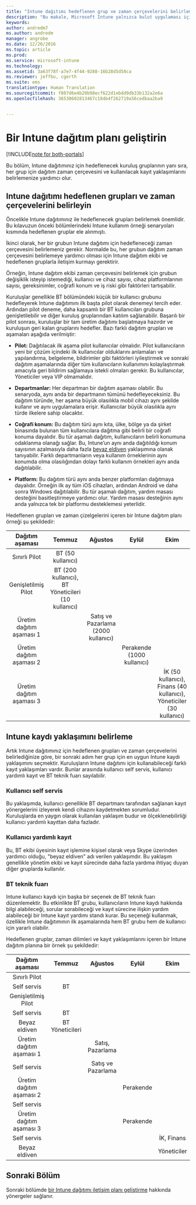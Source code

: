 ```yaml
---
title: "Intune dağıtımı hedeflenen grup ve zaman çerçevelerini belirleme | Microsoft Docs"
description: "Bu makale, Microsoft Intune yalnızca bulut uygulaması için dağıtım yapılması hedeflenen grupları ve zaman çerçevelerini belirlemeye yardımcı olur."
keywords: 
author: andredm7
ms.author: andredm
manager: angrobe
ms.date: 12/20/2016
ms.topic: article
ms.prod: 
ms.service: microsoft-intune
ms.technology: 
ms.assetid: 3a63f78f-a7e7-4f44-9288-16b28d5d58ca
ms.reviewer: jeffbu, cgerth
ms.suite: ems
translationtype: Human Translation
ms.sourcegitcommit: f807d6e4b20b98ecf622d1ebdd9db33b132a2e6a
ms.openlocfilehash: 36530602813467c184b4f262719a56cedbaa2ba9


---
```


# <a name="develop-an-intune-rollout-plan"></a>Bir Intune dağıtım planı geliştirin

[!INCLUDE[note for both-portals](../includes/note-for-both-portals.md)]

Bu bölüm, Intune dağıtımınız için hedeflenecek kuruluş gruplarının yanı sıra, her grup için dağıtım zaman çerçevesini ve kullanılacak kayıt yaklaşımlarını belirlemenize yardımcı olur.

## <a name="determine-intune-rollout-targeted-groups-and-timeframes"></a>Intune dağıtımı hedeflenen grupları ve zaman çerçevelerini belirleyin

Öncelikle Intune dağıtımınız ile hedeflenecek grupları belirlemek önemlidir. Bu kılavuzun önceki bölümlerindeki Intune kullanım örneği senaryoları kısmında hedeflenen gruplar ele alınmıştı.

İkinci olarak, her bir grubun Intune dağıtımı için hedefleneceği zaman çerçevesini belirlemeniz gerekir. Normalde bu, her grubun dağıtım zaman çerçevesini belirlemeye yardımcı olması için Intune dağıtım ekibi ve hedeflenen gruplarla iletişim kurmayı gerektirir.

Örneğin, Intune dağıtım ekibi zaman çerçevesini belirlemek için grubun değişiklik isteyip istemediği, kullanıcı ve cihaz sayısı, cihaz platformlarının sayısı, gereksinimler, coğrafi konum ve iş riski gibi faktörleri tartışabilir.

Kuruluşlar genellikle BT bölümündeki küçük bir kullanıcı grubunu hedefleyerek Intune dağıtımını ilk başta pilot olarak denemeyi tercih eder. Ardından pilot deneme, daha kapsamlı bir BT kullanıcıları grubuna genişletilebilir ve diğer kuruluş gruplarından katılım sağlanabilir. Başarılı bir pilot sonrası, kuruluşlar bir tam üretim dağıtımı başlatmaya hazırdır ve kuruluşun geri kalan gruplarını hedefler. Bazı farklı dağıtım grupları ve aşamaları aşağıda verilmiştir:

-   **Pilot:** Dağıtılacak ilk aşama pilot kullanıcılar olmalıdır. Pilot kullanıcıların yeni bir çözüm içindeki ilk kullanıcılar olduklarını anlamaları ve yapılandırma, belgeleme, bildirimler gibi faktörleri iyileştirmek ve sonraki dağıtım aşamalarında diğer tüm kullanıcıların kullanımını kolaylaştırmak amacıyla geri bildirim sağlamaya istekli olmaları gerekir. Bu kullanıcılar, Yöneticiler veya VIP olmamalıdır.

-   **Departmanlar:** Her departman bir dağıtım aşaması olabilir. Bu senaryoda, aynı anda bir departmanın tümünü hedefleyeceksiniz. Bu dağıtım türünde, her aşama büyük olasılıkla mobil cihazı aynı şekilde kullanır ve aynı uygulamalara erişir. Kullanıcılar büyük olasılıkla aynı türde ilkelere sahip olacaktır.

-   **Coğrafi konum:** Bu dağıtım türü aynı kıta, ülke, bölge ya da şirket binasında bulunan tüm kullanıcılara dağıtma gibi belirli bir coğrafi konuma dayalıdır. Bu tür aşamalı dağıtım, kullanıcıların belirli konumuna odaklanma olanağı sağlar. Bu, Intune’un aynı anda dağıtıldığı konum sayısının azalmasıyla daha fazla [beyaz eldiven](#user-assisted-enrollment) yaklaşımına olanak tanıyabilir. Farklı departmanların veya kullanım örneklerinin aynı konumda olma olasılığından dolayı farklı kullanım örnekleri aynı anda dağıtılabilir.

-   **Platform:** Bu dağıtım türü aynı anda benzer platformları dağıtmaya dayalıdır. Örneğin ilk ay tüm iOS cihazları, ardından Android ve daha sonra Windows dağıtılabilir. Bu tür aşamalı dağıtım, yardım masası desteğini basitleştirmeye yardımcı olur. Yardım masası desteğinin aynı anda yalnızca tek bir platformu desteklemesi yeterlidir.

Hedeflenen grupları ve zaman çizelgelerini içeren bir Intune dağıtım planı örneği şu şekildedir:

| **Dağıtım aşaması** | **Temmuz** | **Ağustos** | **Eylül** | **Ekim** |
|:---:|:---:|:---:|:---:|:---:|
| Sınırlı Pilot | BT (50 kullanıcı) |  |  |  |                                                         
| Genişletilmiş Pilot | BT (200 kullanıcı), BT Yöneticileri (10 kullanıcı) |  |  |  |                                                         
| Üretim dağıtım aşaması 1 |  | Satış ve Pazarlama (2000 kullanıcı) |  |  |
| Üretim dağıtım aşaması 2 |  |  | Perakende (1000 kullanıcı) |  |
| Üretim dağıtım aşaması 3 |  |  |  | İK (50 kullanıcı), Finans (40 kullanıcı), Yöneticiler (30 kullanıcı) |

## <a name="determine-the-intune-enrollment-approach"></a>Intune kaydı yaklaşımını belirleme

Artık Intune dağıtımınız için hedeflenen grupları ve zaman çerçevelerini belirlediğinize göre, bir sonraki adım her grup için en uygun Intune kaydı yaklaşımını seçmektir. Kuruluşların Intune dağıtımı için kullanabileceği farklı kayıt yaklaşımları vardır. Bunlar arasında kullanıcı self servis, kullanıcı yardımlı kayıt ve BT teknik fuarı sayılabilir.

### <a name="user-self-service"></a>Kullanıcı self servis

Bu yaklaşımda, kullanıcı genellikle BT departmanı tarafından sağlanan kayıt yönergelerini izleyerek kendi cihazını kaydetmekten sorumludur. Kuruluşlarda en yaygın olarak kullanılan yaklaşım budur ve ölçeklenebilirliği kullanıcı yardımlı kayıttan daha fazladır.

### <a name="user-assisted-enrollment"></a>Kullanıcı yardımlı kayıt

Bu, BT ekibi üyesinin kayıt işlemine kişisel olarak veya Skype üzerinden yardımcı olduğu, "beyaz eldiven" adı verilen yaklaşımdır. Bu yaklaşım genellikle yönetim ekibi ve kayıt sürecinde daha fazla yardıma ihtiyaç duyan diğer gruplarda kullanılır.

### <a name="it-tech-fair"></a>BT teknik fuarı

Intune kullanıcı kaydı için başka bir seçenek de BT teknik fuarı düzenlemektir. Bu etkinlikte BT grubu, kullanıcıların Intune kaydı hakkında bilgi alabileceği, sorular sorabileceği ve kayıt sürecine ilişkin yardım alabileceği bir Intune kayıt yardımı standı kurar. Bu seçeneği kullanmak, özellikle Intune dağıtımının ilk aşamalarında hem BT grubu hem de kullanıcı için yararlı olabilir.

Hedeflenen gruplar, zaman dilimleri ve kayıt yaklaşımlarını içeren bir Intune dağıtım planına bir örnek şu şekildedir:

| **Dağıtım aşaması** | **Temmuz** | **Ağustos** | **Eylül** | **Ekim** |
|:---:|:---:|:---:|:---:|:---:|
| Sınırlı Pilot |  |  |  |  |                                                         
| Self servis | BT |  |  |  |
| Genişletilmiş Pilot |  |  |  |  |                                                         
| Self servis | BT |  |  |  |
| Beyaz eldiven | BT Yöneticileri |  |  |  |
| Üretim dağıtım aşaması 1 |  | Satış, Pazarlama |  |  |
| Self servis |  | Satış ve Pazarlama |  |  |
| Üretim dağıtım aşaması 2 |  |  | Perakende |  |
| Self servis |  |  |  |  |
| Üretim dağıtım aşaması 3 |  |  | Perakende |  |
| Self servis |  |  |  | İK, Finans |
| Beyaz eldiven |  |  |  | Yöneticiler |

## <a name="next-section"></a>Sonraki Bölüm

Sonraki bölümde [bir Intune dağıtımı iletişim planı geliştirme](section-5-develop-a-rollout-communication-plan.md) hakkında yönergeler sağlanır.



<!--HONumber=Dec16_HO5-->


